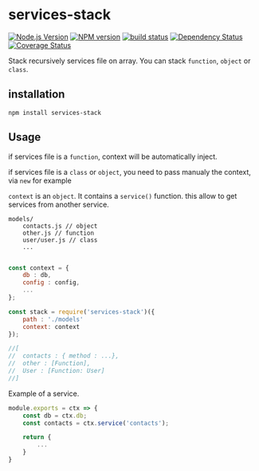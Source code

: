 # services-stack

[![Node.js Version][node-image]][node-url]
[![NPM version][npm-image]][npm-url]
[![build status][travis-image]][travis-url]
[![Dependency Status][dep-image]][dep-url]
[![Coverage Status][cov-img]][cov-url]

Stack recursively services file on array.
You can stack `function`, `object` or `class`.

## installation

```
npm install services-stack
```

## Usage

if services file is a `function`, context will be automatically inject.

if services file is a `class` or `object`, you need to pass manualy the context, via `new` for example

`context` is an `object`. It contains a `service()` function. this allow to get services from another service.

```
models/
	contacts.js // object
    other.js // function
	user/user.js // class
    ...
```

```javascript

const context = {
    db : db,
    config : config,
    ...
};

const stack = require('services-stack')({
    path : './models'
    context: context
});

//[
//  contacts : { method : ...},
//  other : [Function],
//  User : [Function: User]
//]
```

Example of a service.

```javascript
module.exports = ctx => {
    const db = ctx.db;
    const contacts = ctx.service('contacts');

    return {
        ...
    }
}
```

[node-image]: https://img.shields.io/node/v/services-stack.svg?style=flat-square
[node-url]: https://nodejs.org
[npm-image]: https://img.shields.io/npm/v/services-stack.svg?style=flat-square
[npm-url]: https://npmjs.org/package/services-stack
[travis-image]: https://img.shields.io/travis/menems/services-stack/master.svg?style=flat-square
[travis-url]: https://travis-ci.org/menems/services-stack
[cov-img]: https://coveralls.io/repos/menems/services-stack/badge.svg?branch=master&service=github
[cov-url]: https://coveralls.io/github/menems/services-stack?branch=master
[dep-image]: http://david-dm.org/menems/services-stack.svg?style=flat-square
[dep-url]:http://david-dm.org/menems/services-stack

